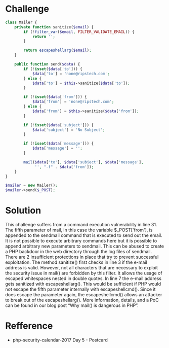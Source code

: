# Challenge
```php 
class Mailer {
    private function sanitize($email) {
        if (!filter_var($email, FILTER_VALIDATE_EMAIL)) {
            return '';
        }

        return escapeshellarg($email);
    }

    public function send($data) {
        if (!isset($data['to'])) {
            $data['to'] = 'none@ripstech.com';
        } else {
            $data['to'] = $this->sanitize($data['to']);
        }

        if (!isset($data['from'])) {
            $data['from'] = 'none@ripstech.com';
        } else {
            $data['from'] = $this->sanitize($data['from']);
        }

        if (!isset($data['subject'])) {
            $data['subject'] = 'No Subject';
        }

        if (!isset($data['message'])) {
            $data['message'] = '';
        }

        mail($data['to'], $data['subject'], $data['message'],
             '', "-f" . $data['from']);
    }
}

$mailer = new Mailer();
$mailer->send($_POST);
```

# Solution
This challenge suffers from a command execution vulnerability in line 31. The fifth parameter of mail, in this case the variable $_POST['from'], is appended to the sendmail command that is executed to send out the email. It is not possible to execute arbitrary commands here but it is possible to append arbitrary new parameters to sendmail. This can be abused to create a PHP backdoor in the web directory through the log files of sendmail.
There are 2 insufficient protections in place that try to prevent successful exploitation. The method sanitize() first checks in line 3 if the e-mail address is valid. However, not all characters that are necessary to exploit the security issue in mail() are forbidden by this filter. It allows the usage of escaped whitespaces nested in double quotes. In line 7 the e-mail address gets sanitized with escapeshellarg(). This would be sufficient if PHP would not escape the fifth parameter internally with escapeshellcmd(). Since it does escape the parameter again, the escapeshellcmd() allows an attacker to break out of the escapeshellarg(). More information, details, and a PoC can be found in our blog post “Why mail() is dangerous in PHP”.

# Refference
+ php-security-calendar-2017 Day 5 - Postcard